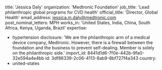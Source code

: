 title: 'Jessica Daly'
organization: 'Medtronic Foundation'
job_title: 'Lead philanthropic global programs for CVD health'
official_title: 'Director, Global Health'
email_address: jessica.m.daly@medtronic.com
post_nominal_letters: MPH
works_in: 'United States, India, China, South Africa, Kenya, Uganda, Brazil'
expertise:
  - hypertension
disclosure: 'We are the philanthropic arm of a medical device company, Medtronic. However, there is a firewall between the foundation and the business to prevent self-dealing. Member is solely on the philanthropic side.'
import_id: 8441d1d6-7f0e-442b-9fa0-32e594a4e4bb
id: 3df86339-2c06-4113-8ab9-8bf727f4a343
country:
  - united-states
